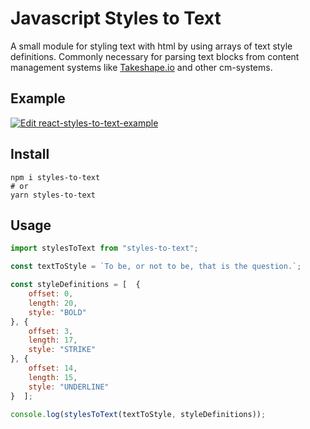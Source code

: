 # Javascript Styles to Text

A small module for styling text with html by using arrays of text style definitions. Commonly necessary for parsing text blocks from content management systems like [Takeshape.io](https://www.takeshape.io/) and other cm-systems.

## Example

[![Edit react-styles-to-text-example](https://codesandbox.io/static/img/play-codesandbox.svg)](https://codesandbox.io/s/hungry-monad-kb7ze?fontsize=14&hidenavigation=1&theme=dark)

## Install

```shell script
npm i styles-to-text
# or
yarn styles-to-text
```

## Usage

```javascript
import stylesToText from "styles-to-text";

const textToStyle = `To be, or not to be, that is the question.`;

const styleDefinitions = [  {
    offset: 0,
    length: 20,
    style: "BOLD"
}, {
    offset: 3,
    length: 17,
    style: "STRIKE"
}, {
    offset: 14,
    length: 15,
    style: "UNDERLINE"
}  ];

console.log(stylesToText(textToStyle, styleDefinitions));
```
